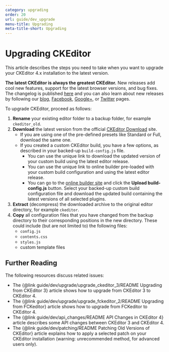 ```yaml
---
category: upgrading
order: 20
url: guide/dev_upgrade
menu-title: Upgrading
meta-title-short: Upgrading
---
```

<!--
Copyright (c) 2003-2022, CKSource Holding sp. z o.o. All rights reserved.
For licensing, see LICENSE.md.
-->

# Upgrading CKEditor

This article describes the steps you need to take when you want to upgrade your CKEditor 4.x installation to the latest version.

<info-box hint="">
    <strong>The latest CKEditor is always the greatest CKEditor.</strong> New releases add cool new features, support for the latest browser versions, and bug fixes. The changelog is published <a href="https://ckeditor.com/cke4/release-notes">here</a> and you can also learn about new releases by following our <a href="https://ckeditor.com/blog/">blog</a>, <a href="http://www.facebook.com/ckeditor">Facebook</a>, <a href="https://plus.google.com/+ckeditor/posts">Google+</a>, or <a href="http://twitter.com/ckeditor">Twitter</a> pages.
</info-box>

To upgrade CKEditor, proceed as follows:

1. **Rename** your existing editor folder to a backup folder, for example `ckeditor_old`.
2. **Download** the latest version from the official [CKEditor Download](https://ckeditor.com/ckeditor-4/download/) site.
	* If you are using one of the pre-defined presets like Standard or Full, download the same one.
	* If you created a custom CKEditor build, you have a few options, as described in your backed-up `build-config.js` file.
		* You can use the unique link to download the updated version of your custom build using the latest editor release.
		* You can use the unique link to online builder pre-loaded with your custom build configuration and using the latest editor release.
		* You can go to the [online builder site](https://ckeditor.com/cke4/builder) and click the **Upload build-config.js** button. Select your backed-up custom build configuration file and download the updated build containing the latest versions of all selected plugins.
3. **Extract** (decompress) the downloaded archive to the original editor directory, for example `ckeditor`.
4. **Copy** all configuration files that you have changed from the backup directory to their corresponding positions in the new directory. These could include (but are not limited to) the following files:
	* `config.js`
	* `contents.css`
	* `styles.js`
	* custom template files

## Further Reading

The following resources discuss related issues:

* The {@link guide/dev/upgrade/upgrade_ckeditor_3/README Upgrading from CKEditor 3} article shows how to upgrade from CKEditor 3 to CKEditor 4.
* The {@link guide/dev/upgrade/upgrade_fckeditor_2/README Upgrading from FCKeditor} article shows how to upgrade from FCKeditor to CKEditor 4.
* The {@link guide/dev/api_changes/README API Changes in CKEditor 4} article describes some API changes between CKEditor 3 and CKEditor 4.
* The {@link guide/dev/patching/README Patching Old Versions of CKEditor} article explains how to apply a selected patch on your CKEditor installation (warning: unrecommended method, for advanced users only).

